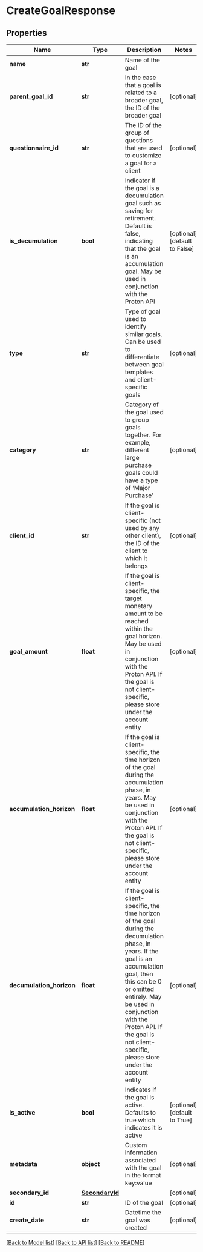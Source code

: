 # CreateGoalResponse

## Properties
Name | Type | Description | Notes
------------ | ------------- | ------------- | -------------
**name** | **str** | Name of the goal | 
**parent_goal_id** | **str** | In the case that a goal is related to a broader goal, the ID of the broader goal | [optional] 
**questionnaire_id** | **str** | The ID of the group of questions that are used to customize a goal for a client | [optional] 
**is_decumulation** | **bool** | Indicator if the goal is a decumulation goal such as saving for retirement. Default is false, indicating that the goal is an accumulation goal. May be used in conjunction with the Proton API | [optional] [default to False]
**type** | **str** | Type of goal used to identify similar goals. Can be used to differentiate between goal templates and client-specific goals | [optional] 
**category** | **str** | Category of the goal used to group goals together. For example, different large purchase goals could have a type of ‘Major Purchase’ | [optional] 
**client_id** | **str** | If the goal is client-specific (not used by any other client), the ID of the client to which it belongs | [optional] 
**goal_amount** | **float** | If the goal is client-specific, the target monetary amount to be reached within the goal horizon. May be used in conjunction with the Proton API. If the goal is not client-specific, please store under the account entity | [optional] 
**accumulation_horizon** | **float** | If the goal is client-specific, the time horizon of the goal during the accumulation phase, in years. May be used in conjunction with the Proton API. If the goal is not client-specific, please store under the account entity | [optional] 
**decumulation_horizon** | **float** | If the goal is client-specific, the time horizon of the goal during the decumulation phase, in years. If the goal is an accumulation goal, then this can be 0 or omitted entirely. May be used in conjunction with the Proton API. If the goal is not client-specific, please store under the account entity | [optional] 
**is_active** | **bool** | Indicates if the goal is active. Defaults to true which indicates it is active | [optional] [default to True]
**metadata** | **object** | Custom information associated with the goal in the format key:value | [optional] 
**secondary_id** | [**SecondaryId**](SecondaryId.md) |  | [optional] 
**id** | **str** | ID of the goal | [optional] 
**create_date** | **str** | Datetime the goal was created | [optional] 

[[Back to Model list]](../README.md#documentation-for-models) [[Back to API list]](../README.md#documentation-for-api-endpoints) [[Back to README]](../README.md)


